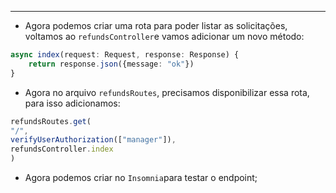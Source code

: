 ___
- Agora podemos criar uma rota para poder listar as solicitações, voltamos ao `refundsController`e vamos adicionar um novo método:
```ts
async index(request: Request, response: Response) {
	return response.json({message: "ok"})
}
```
- Agora no arquivo `refundsRoutes`, precisamos disponibilizar essa rota, para isso adicionamos:
```ts
refundsRoutes.get(
"/",
verifyUserAuthorization(["manager"]),
refundsController.index
)
```
- Agora podemos criar no `Insomnia`para testar o endpoint;